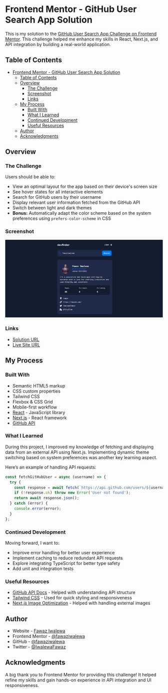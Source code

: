 # Frontend Mentor - GitHub User Search App Solution

This is my solution to the [GitHub User Search App Challenge on Frontend Mentor](https://www.frontendmentor.io/challenges/github-user-search-app-Q09YOgaH6). This challenge helped me enhance my skills in React, Next.js, and API integration by building a real-world application.

## Table of Contents

- [Frontend Mentor - GitHub User Search App Solution](#frontend-mentor---github-user-search-app-solution)
  - [Table of Contents](#table-of-contents)
  - [Overview](#overview)
    - [The Challenge](#the-challenge)
    - [Screenshot](#screenshot)
    - [Links](#links)
  - [My Process](#my-process)
    - [Built With](#built-with)
    - [What I Learned](#what-i-learned)
    - [Continued Development](#continued-development)
    - [Useful Resources](#useful-resources)
  - [Author](#author)
  - [Acknowledgments](#acknowledgments)

## Overview

### The Challenge

Users should be able to:

- View an optimal layout for the app based on their device's screen size
- See hover states for all interactive elements
- Search for GitHub users by their username
- Display relevant user information fetched from the GitHub API
- Switch between light and dark themes
- **Bonus:** Automatically adapt the color scheme based on the system preferences using `prefers-color-scheme` in CSS

### Screenshot

![GitHub User Search App](/public/images/preview.png)

### Links

- [Solution URL](https://github.com/fawaziwalewa/github-user-search)
- [Live Site URL](https://github-user-search-app-lovat.vercel.app)

## My Process

### Built With

- Semantic HTML5 markup
- CSS custom properties
- Tailwind CSS
- Flexbox & CSS Grid
- Mobile-first workflow
- [React](https://reactjs.org/) - JavaScript library
- [Next.js](https://nextjs.org/) - React framework
- [GitHub API](https://docs.github.com/en/rest)

### What I Learned

During this project, I improved my knowledge of fetching and displaying data from an external API using Next.js. Implementing dynamic theme switching based on system preferences was another key learning aspect.

Here’s an example of handling API requests:

```js
const fetchGitHubUser = async (username) => {
  try {
    const response = await fetch(`https://api.github.com/users/${username}`);
    if (!response.ok) throw new Error('User not found');
    return await response.json();
  } catch (error) {
    console.error(error);
  }
};
```

### Continued Development

Moving forward, I want to:

- Improve error handling for better user experience
- Implement caching to reduce redundant API requests
- Explore integrating TypeScript for better type safety
- Add unit and integration tests

### Useful Resources

- [GitHub API Docs](https://docs.github.com/en/rest) - Helped with understanding API structure
- [Tailwind CSS](https://tailwindcss.com/docs) - Used for quick styling and responsiveness
- [Next.js Image Optimization](https://nextjs.org/docs/basic-features/image-optimization) - Helped with handling external images

## Author

- Website - [Fawaz Iwalewa](https://iwaola.me)
- Frontend Mentor - [@fawaziwalewa](https://www.frontendmentor.io/profile/fawaziwalewa)
- GitHub - [@fawaziwalewa](https://github.com/fawaziwalewa)
- Twitter - [@IwalewaFawaz](https://twitter.com/IwalewaFawaz)

## Acknowledgments

A big thank you to Frontend Mentor for providing this challenge! It helped refine my skills and gain hands-on experience in API integration and UI responsiveness.
